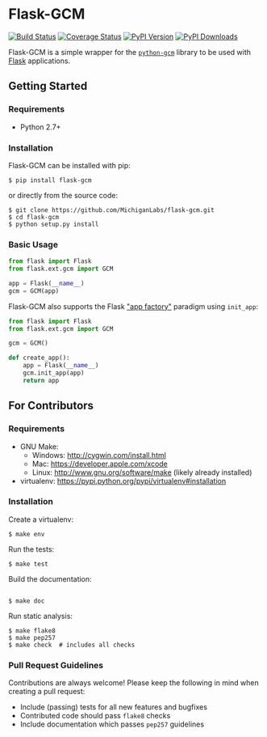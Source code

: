 # Flask-GCM

[![Build Status][travis-badge]][travis-status]
[![Coverage Status][coveralls-badge]][coverage-status]
[![PyPI Version][pypi-version-badge]][pypi-page]
[![PyPI Downloads][pypi-downloads-badge]][pypi-page]

Flask-GCM is a simple wrapper for the [`python-gcm`][python-gcm] library to be used with [Flask][flask] applications.

## Getting Started

### Requirements

* Python 2.7+

### Installation

Flask-GCM can be installed with pip:

```shell
$ pip install flask-gcm
```

or directly from the source code:

```shell
$ git clone https://github.com/MichiganLabs/flask-gcm.git
$ cd flask-gcm
$ python setup.py install
```

### Basic Usage

```python
from flask import Flask
from flask.ext.gcm import GCM

app = Flask(__name__)
gcm = GCM(app)
```

Flask-GCM also supports the Flask ["app factory"][app-factories] paradigm using `init_app`:

```python
from flask import Flask
from flask.ext.gcm import GCM

gcm = GCM()

def create_app():
    app = Flask(__name__)
    gcm.init_app(app)
    return app
```

## For Contributors

### Requirements

* GNU Make:
    * Windows: http://cygwin.com/install.html
    * Mac: https://developer.apple.com/xcode
    * Linux: http://www.gnu.org/software/make (likely already installed)
* virtualenv: https://pypi.python.org/pypi/virtualenv#installation

### Installation

Create a virtualenv:

```shell
$ make env
```

Run the tests:

```shell
$ make test
```

Build the documentation:

```shell

$ make doc
```

Run static analysis:

```shell
$ make flake8
$ make pep257
$ make check  # includes all checks
```

### Pull Request Guidelines

Contributions are always welcome! Please keep the following in mind when creating a pull request:

* Include (passing) tests for all new features and bugfixes
* Contributed code should pass `flake8` checks
* Include documentation which passes `pep257` guidelines

[travis-badge]: http://img.shields.io/travis/MichiganLabs/flask-gcm/master.svg
[travis-status]: https://travis-ci.org/MichiganLabs/flask-gcm
[coveralls-badge]: http://img.shields.io/coveralls/MichiganLabs/flask-gcm/master.svg
[coverage-status]: https://coveralls.io/r/MichiganLabs/flask-gcm
[pypi-version-badge]: http://img.shields.io/pypi/v/flask-gcm.svg
[pypi-downloads-badge]: http://img.shields.io/pypi/dm/flask-gcm.svg
[pypi-page]: https://pypi.python.org/pypi/flask-gcm
[app-factories]: http://flask.pocoo.org/docs/0.10/patterns/appfactories/
[python-gcm]: https://pypi.python.org/pypi/python-gcm
[flask]: http://flask.pocoo.org/
